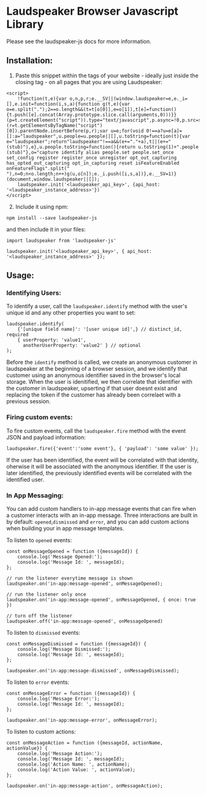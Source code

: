 # Laudspeaker Browser Javascript Library

Please see the laudspeaker-js docs for more information.

## Installation:

1. Paste this snippet within the <head> tags of your website - ideally just inside the closing </head> tag - on all pages that you are using Laudspeaker:

```
<script>
    !function(t,e){var o,n,p,r;e.__SV||(window.laudspeaker=e,e._i=[],e.init=function(i,s,a){function g(t,e){var o=e.split(".");2==o.length&&(t=t[o[0]],e=o[1]),t[e]=function(){t.push([e].concat(Array.prototype.slice.call(arguments,0)))}}(p=t.createElement("script")).type="text/javascript",p.async=!0,p.src=s.api_host+"/static/array.js",(r=t.getElementsByTagName("script")[0]).parentNode.insertBefore(p,r);var u=e;for(void 0!==a?u=e[a]=[]:a="laudspeaker",u.people=u.people||[],u.toString=function(t){var e="laudspeaker";return"laudspeaker"!==a&&(e+="."+a),t||(e+=" (stub)"),e},u.people.toString=function(){return u.toString(1)+".people (stub)"},o="capture identify alias people.set people.set_once set_config register register_once unregister opt_out_capturing has_opted_out_capturing opt_in_capturing reset isFeatureEnabled onFeatureFlags".split(" "),n=0;n<o.length;n++)g(u,o[n]);e._i.push([i,s,a])},e.__SV=1)}(document,window.laudspeaker||[]);
    laudspeaker.init('<laudspeaker_api_key>', {api_host: '<laudspeaker_instance_address>'})
</script>
```

2. Include it using npm:

```
npm install --save laudspeaker-js
```

and then include it in your files:

```
import laudspeaker from 'laudspeaker-js'

laudspeaker.init('<laudspeaker_api_key>', { api_host: '<laudspeaker_instance_address>' });
```

## Usage:

### Identifying Users:

To identify a user, call the `laudspeaker.identify` method with the user's unique id and any other properties you want to set:

```
laudspeaker.identify(
    {'[unique field name]': '[user unique id]',} // distinct_id, required
    { userProperty: 'value1',
      anotherUserProperty: 'value2' } // optional
);
```

Before the `identify` method is called, we create an anonymous customer in laudspeaker at the beginning of a browser session, and we identify that customer using an anonymous identifier saved in the browser's local storage. When the user is idenitified, we then correlate that identifier with the customer in laudspeaker, upserting if that user doesnt exist and replacing the token if the customer has already been correlaet with a previous session.

### Firing custom events:

To fire custom events, call the `laudspeaker.fire` method with the event JSON and payload information:

```
laudspeaker.fire({'event':'some event'}, { 'payload': 'some value' });
```

If the user has been identified, the event will be correlated with that identity, oherwise it will be associated with the anonymous identifier. If the user is later identified, the previously identified events will be correlated with the identified user.

### In App Messaging:

You can add custom handlers to in-app message events that can fire when a customer interacts with an in-app message. Three interactions are built in by default: `opened`,`dismissed` and `error`, and you can add custom actions when building your in app message templates.

To listen to `opened` events:

```
const onMessageOpened = function ({messageId}) {
    console.log('Message Opened:');
    console.log('Message Id: ', messageId);
};

// run the listener everytime message is shown
laudspeaker.on('in-app:message-opened', onMessageOpened);

// run the listener only once
laudspeaker.on('in-app:message-opened', onMessageOpened, { once: true })

// turn off the listener
laudspeaker.off('in-app:message-opened', onMessageOpened)
```

To listen to `dismissed` events:

```
const onMessageDismissed = function ({messageId}) {
    console.log('Message Dismissed:');
    console.log('Message Id: ', messageId);
};

laudspeaker.on('in-app:message-dismissed', onMessageDismissed);
```

To listen to `error` events:

```
const onMessageError = function ({messageId}) {
    console.log('Message Error:');
    console.log('Message Id: ', messageId);
};

laudspeaker.on('in-app:message-error', onMessageError);
```

To listen to custom actions:

```
const onMessageAction = function ({messageId, actionName, actionValue}) {
    console.log('Message Action:');
    console.log('Message Id: ', messageId);
    console.log('Action Name: ', actionName);
    console.log('Action Value: ', actionValue);
};

laudspeaker.on('in-app:message-action', onMessageAction);
```
